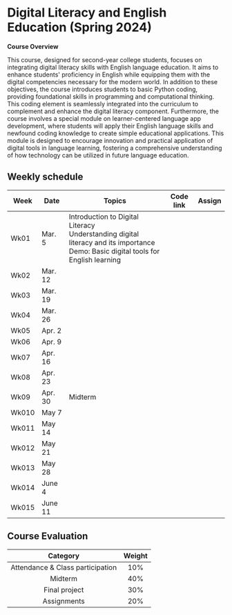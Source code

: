 # Digital Literacy and English Education (Spring 2024)

**Course Overview**

This course, designed for second-year college students, focuses on integrating digital literacy skills with English language education. It aims to enhance students' proficiency in English while equipping them with the digital competencies necessary for the modern world. In addition to these objectives, the course introduces students to basic Python coding, providing foundational skills in programming and computational thinking. This coding element is seamlessly integrated into the curriculum to complement and enhance the digital literacy component. Furthermore, the course involves a special module on learner-centered language app development, where students will apply their English language skills and newfound coding knowledge to create simple educational applications. This module is designed to encourage innovation and practical application of digital tools in language learning, fostering a comprehensive understanding of how technology can be utilized in future language education.

## Weekly schedule
|Week|Date|Topics|Code link|Assign|
|--|--|--|--|--|
|Wk01|Mar. 5|Introduction to Digital Literacy <br> Understanding digital literacy and its importance <br> Demo: Basic digital tools for English learning|||
|Wk02|Mar. 12||||
|Wk03|Mar. 19||||
|Wk04|Mar. 26||||
|Wk05|Apr. 2||||
|Wk06|Apr. 9||||
|Wk07|Apr. 16||||
|Wk08|Apr. 23||||
|Wk09|Apr. 30|Midterm|||
|Wk010|May 7||||
|Wk011|May 14||||
|Wk012|May 21||||
|Wk013|May 28||||
|Wk014|June 4||||
|Wk015|June 11||||

## Course Evaluation

|Category| Weight|
|:--:|:--:|
|Attendance & Class participation| 10% |
|Midterm|40%|
|Final project|30%|
|Assignments|20%|

